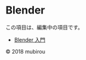 # Blender

この項目は、編集中の項目です。

* [Blender 入門](https://github.com/TakashiNishimura/Blender/tree/master/introduction)

© 2018 mubirou